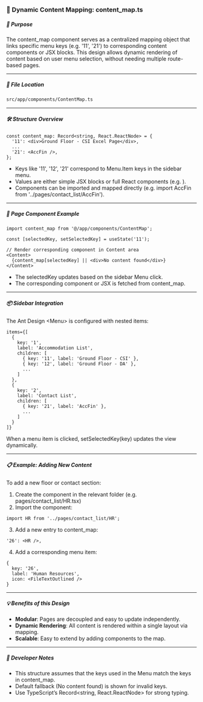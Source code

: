 ### **🧭 Dynamic Content Mapping: content_map.ts**

##### **📌 Purpose**

The content_map component serves as a centralized mapping object that links specific menu keys (e.g. '11', '21') to corresponding content components or JSX blocks. This design allows dynamic rendering of content based on user menu selection, without needing multiple route-based pages.



------

##### **📁 File Location**

```bash
src/app/components/ContentMap.ts
```



------

##### **🛠 Structure Overview**

```react
const content_map: Record<string, React.ReactNode> = {
  '11': <div>Ground Floor - CSI Excel Page</div>,
  ...
  '21': <AccFin />,
};
```



- Keys like '11', '12', '21' correspond to Menu.Item keys in the sidebar menu.
- Values are either simple JSX blocks or full React components (e.g. <AccFin />).
- Components can be imported and mapped directly (e.g. import AccFin from '../pages/contact_list/AccFin').



------

##### **📄 Page Component Example**

```react
import content_map from '@/app/components/ContentMap';

const [selectedKey, setSelectedKey] = useState('11');

// Render corresponding component in Content area
<Content>
  {content_map[selectedKey] || <div>No content found</div>}
</Content>
```



- The selectedKey updates based on the sidebar Menu click.
- The corresponding component or JSX is fetched from content_map.



------

##### **📦 Sidebar Integration**

The Ant Design \<Menu> is configured with nested items:

```
items={[
  {
    key: '1',
    label: 'Accommodation List',
    children: [
      { key: '11', label: 'Ground Floor - CSI' },
      { key: '12', label: 'Ground Floor - DA' },
      ...
    ]
  },
  {
    key: '2',
    label: 'Contact List',
    children: [
      { key: '21', label: 'AccFin' },
      ...
    ]
  }
]}
```

When a menu item is clicked, setSelectedKey(key) updates the view dynamically.



------

##### **📋 Example: Adding New Content**

To add a new floor or contact section:

1. Create the component in the relevant folder (e.g. pages/contact_list/HR.tsx)
2. Import the component:

```react
import HR from '../pages/contact_list/HR';
```

3. Add a new entry to content_map:

```react
'26': <HR />,
```

4. Add a corresponding menu item:

```
{
  key: '26',
  label: 'Human Resources',
  icon: <FileTextOutlined />
}
```



------

##### **💡 Benefits of this Design**

- **Modular**: Pages are decoupled and easy to update independently.
- **Dynamic Rendering**: All content is rendered within a single layout via mapping.
- **Scalable**: Easy to extend by adding components to the map.



------

##### **🔐 Developer Notes**

- This structure assumes that the keys used in the Menu match the keys in content_map.
- Default fallback (No content found) is shown for invalid keys.
- Use TypeScript’s Record<string, React.ReactNode> for strong typing.

